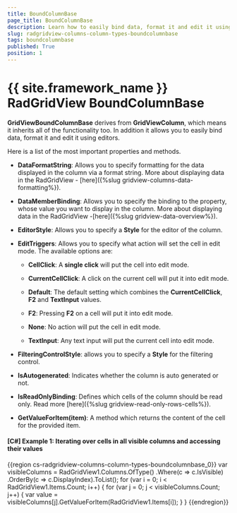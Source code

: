 ```yaml
---
title: BoundColumnBase
page_title: BoundColumnBase
description: Learn how to easily bind data, format it and edit it using editors when it comes to the BoundColumnBase in RadGridView - Telerik's {{ site.framework_name }} DataGrid.
slug: radgridview-columns-column-types-boundcolumnbase
tags: boundcolumnbase
published: True
position: 1
---
```


# {{ site.framework_name }} RadGridView BoundColumnBase

__GridViewBoundColumnBase__ derives from __GridViewColumn__, which means it inherits all of the functionality too. In addition it allows you to easily bind data, format it and edit it using editors. 

Here is a list of the most important properties and methods.

* __DataFormatString__: Allows you to specify formatting for the data displayed in the column via a format string. More about displaying data in the RadGridView - [here]({%slug gridview-columns-data-formatting%}).
			

* __DataMemberBinding__: Allows you to specify the binding to the property, whose value you want to display in the column. More about displaying data in the RadGridView -[here]({%slug gridview-data-overview%}).
			

* __EditorStyle__: Allows you to specify a __Style__ for the editor of the column.
			

* __EditTriggers__: Allows you to specify what action will set the cell in edit mode. The available options are:

	* __CellClick__: A __single click__ will put the cell into edit mode.

	* __CurrentCellClick__: A click on the current cell will put it into edit mode.

	* __Default__: The default setting which combines the __CurrentCellClick__, __F2__ and __TextInput__ values.

	* __F2__: Pressing __F2__ on a cell will put it into edit mode.

	* __None__: No action will put the cell in edit mode.

	* __TextInput__: Any text input will put the current cell into edit mode.	

* __FilteringControlStyle__: allows you to specify a __Style__ for the filtering control.
			

* __IsAutogenerated__: Indicates whether the column is auto generated or not.
			

* __IsReadOnlyBinding__: Defines which cells of the column should be read only. Read more [here]({%slug gridview-read-only-rows-cells%}).
			

* __GetValueForItem(item)__: A method which returns the content of the cell for the provided item.
			

#### __[C#] Example 1: Iterating over cells in all visible columns and accessing their values__

{{region cs-radgridview-columns-column-types-boundcolumnbase_0}}
	var visibleColumns = RadGridView1.Columns.OfType<GridViewBoundColumnBase>()
	                     .Where(c => c.IsVisible)
	                     .OrderBy(c => c.DisplayIndex).ToList();
	for (var i = 0; i < RadGridView1.Items.Count; i++)
	{
	    for (var j = 0; j < visibleColumns.Count; j++)
	    {
	        var value = visibleColumns[j].GetValueForItem(RadGridView1.Items[i]);
	    }
	}
{{endregion}}
